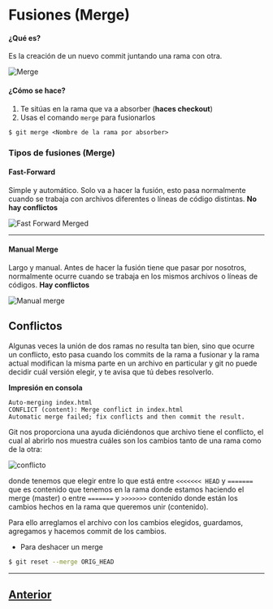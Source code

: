 # Fusiones (Merge)
#### ¿Qué es?
Es la creación de un nuevo commit juntando una rama con otra.

![Merge](Images/merge.png)

#### ¿Cómo se hace?

1. Te sitúas en la rama que va a absorber (**haces checkout**)
2. Usas el comando `merge` para fusionarlos

`$ git merge <Nombre de la rama por absorber>`

### Tipos de fusiones (Merge)

#### **Fast-Forward**

Simple y automático. Solo va a hacer la fusión, esto pasa normalmente cuando se trabaja con archivos diferentes o líneas de código distintas. **No hay conflictos**

![Fast Forward Merged](Images/fastforward.png)

***

#### **Manual Merge**
Largo y manual. Antes de hacer la fusión tiene que pasar por nosotros, normalmente ocurre cuando se trabaja en los mismos archivos o líneas de códigos. **Hay conflictos**

![Manual merge](Images/3way.png)

## Conflictos

Algunas veces la unión de dos ramas no resulta tan bien, sino que ocurre un conflicto, esto pasa cuando los commits de la rama a fusionar y la rama actual modifican la misma parte en un archivo en particular y git no puede decidir cuál versión elegir, y te avisa que tú debes resolverlo.

**Impresión en consola**

```
Auto-merging index.html
CONFLICT (content): Merge conflict in index.html
Automatic merge failed; fix conflicts and then commit the result.
```

Git nos proporciona una ayuda diciéndonos que archivo tiene el conflicto, el cual al abrirlo nos muestra cuáles son los cambios tanto de una rama como de la otra:

![conflicto](Images/conflict.png)

donde tenemos que elegir entre lo que está entre `<<<<<<< HEAD` y `=======` que es contenido que tenemos en la rama donde estamos haciendo el merge (master) o entre `=======` y `>>>>>>>` contenido donde están los cambios hechos en la rama que queremos unir (contenido).

Para ello arreglamos el archivo con los cambios elegidos, guardamos, agregamos y hacemos commit de los cambios.

* Para deshacer un merge

```bash
$ git reset --merge ORIG_HEAD
```

***

## [Anterior](Page5.md)
